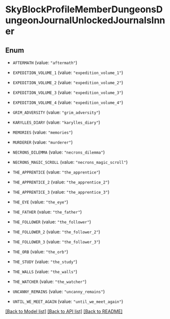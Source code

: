 # SkyBlockProfileMemberDungeonsDungeonJournalUnlockedJournalsInner

## Enum


* `AFTERMATH` (value: `"aftermath"`)

* `EXPEDITION_VOLUME_1` (value: `"expedition_volume_1"`)

* `EXPEDITION_VOLUME_2` (value: `"expedition_volume_2"`)

* `EXPEDITION_VOLUME_3` (value: `"expedition_volume_3"`)

* `EXPEDITION_VOLUME_4` (value: `"expedition_volume_4"`)

* `GRIM_ADVERSITY` (value: `"grim_adversity"`)

* `KARYLLES_DIARY` (value: `"karylles_diary"`)

* `MEMORIES` (value: `"memories"`)

* `MURDERER` (value: `"murderer"`)

* `NECRONS_DILEMMA` (value: `"necrons_dilemma"`)

* `NECRONS_MAGIC_SCROLL` (value: `"necrons_magic_scroll"`)

* `THE_APPRENTICE` (value: `"the_apprentice"`)

* `THE_APPRENTICE_2` (value: `"the_apprentice_2"`)

* `THE_APPRENTICE_3` (value: `"the_apprentice_3"`)

* `THE_EYE` (value: `"the_eye"`)

* `THE_FATHER` (value: `"the_father"`)

* `THE_FOLLOWER` (value: `"the_follower"`)

* `THE_FOLLOWER_2` (value: `"the_follower_2"`)

* `THE_FOLLOWER_3` (value: `"the_follower_3"`)

* `THE_ORB` (value: `"the_orb"`)

* `THE_STUDY` (value: `"the_study"`)

* `THE_WALLS` (value: `"the_walls"`)

* `THE_WATCHER` (value: `"the_watcher"`)

* `UNCANNY_REMAINS` (value: `"uncanny_remains"`)

* `UNTIL_WE_MEET_AGAIN` (value: `"until_we_meet_again"`)


[[Back to Model list]](../README.md#documentation-for-models) [[Back to API list]](../README.md#documentation-for-api-endpoints) [[Back to README]](../README.md)


